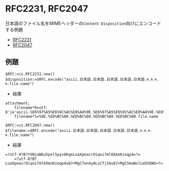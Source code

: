# RFC2231, RFC2047
日本語のファイル名をMIMEヘッダーの`Content-Disposition`向けにエンコードする例題

* [RFC2231](https://www.ietf.org/rfc/rfc2231.txt)
* [RFC2047](https://www.ietf.org/rfc/rfc2047.txt)

## 例題

```4d
$RFC:=cs.RFC2231.new()
$disposition:=$RFC.encode("ascii.日本語.日本語.日本語.日本語.日本語.🌀.🌀.🌀.🌀.file.name")
```

* 結果

```
attachment;
	filename*0=utf-8'ja'ascii.%E6%97%A5%E6%9C%AC%E8%AA%9E.%E6%97%A5%E6%9C%AC%E8%AA%9E.%E6%97%A5%E6%9C%AC%E8%AA%9E.%E6%97%A5%E6%9C%AC%E8%AA%9E.%E6%97%A5%E6%9C%AC%E8%AA;
	filename*1=%9E.%ED%BC%80.%ED%BC%80.%ED%BC%80.%ED%BC%80.file.name
```

```4d
$RFC:=cs.RFC2047.new()
$filename:=$RFC.encode("ascii.日本語.日本語.日本語.日本語.日本語.🌀.🌀.🌀.🌀.file.name")
```

* 結果

```
=?utf-8?B?YXNjaWku5pel5pys6KqeLuaXpeacrOiqni7ml6XmnKzoqp4=?=
	=?utf-8?B?LuaXpeacrOiqni7ml6XmnKzoqp4u8J+MgC7wn4yALvCfjIAu8J+MgC5maWxlLm5hbWU=?=
```
